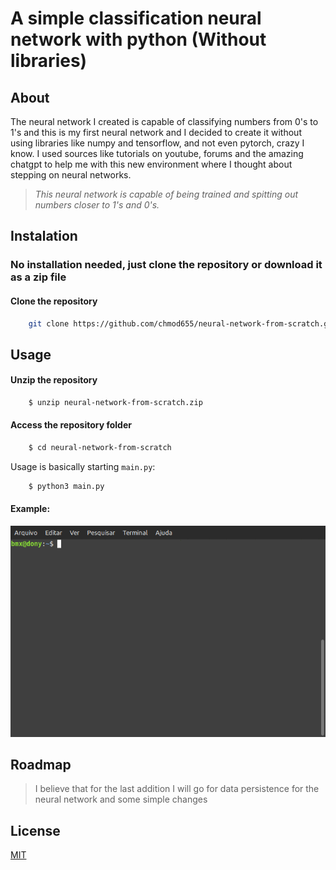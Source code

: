 # A simple classification neural network with python (Without libraries)

## About
The neural network I created is capable of classifying numbers from 0's to 1's and this is my first neural network and I decided to create it without using libraries like numpy and tensorflow, and not even pytorch, crazy I know. I used sources like tutorials on youtube, forums and the amazing chatgpt to help me with this new environment where I thought about stepping on neural networks.

 > *This neural network is capable of being trained and spitting out numbers closer to 1's and 0's.*

## Instalation
### No installation needed, just clone the repository or download it as a zip file

#### Clone the repository
```sh
    git clone https://github.com/chmod655/neural-network-from-scratch.git
```

## Usage 
#### Unzip the repository
```sh
    $ unzip neural-network-from-scratch.zip
```

#### Access the repository folder
```sh
    $ cd neural-network-from-scratch
```

Usage is basically starting `main.py`:
```python
    $ python3 main.py
```

#### Example:
![Example][def]

## Roadmap
> I believe that for the last addition I will go for data persistence for the neural network and some simple changes

## License
[MIT](https://github.com/chmod655/neural-network-non-worked/blob/main/LICENSE)

[def]: ./sources/example.gif